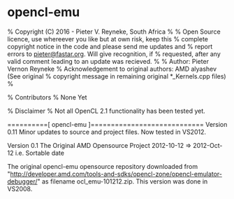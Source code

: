 # opencl-emu 

% Copyright (C) 2016 - Pieter V. Reyneke, South Africa
%
% Open Source licence, use whereever you like but at own risk, keep this
% complete copyright notice in the code and please send me updates and 
% report errors to pieter@fastar.org. Will give recognition, if
% requested, after any valid comment leading to an update was recieved. 
%
% Author: Pieter Vernon Reyneke
% Acknowledgement to original authors: AMD alyashev (See original 
% copyright message in remaining original *_Kernels.cpp files)
% 

% Contributors 
% None Yet

% Disclaimer
% Not all OpenCL 2.1 functionality has been tested yet.

==========[ opencl-emu ]============================
Version 0.11 
Minor updates to source and project files. Now tested in VS2012. 

Version 0.1 
The Original AMD Opensource Project 
 2012-10-12 => 2012-Oct-12 i.e. Sortable date 

The original opencl-emu opensource repository downloaded from
"http://developer.amd.com/tools-and-sdks/opencl-zone/opencl-emulator-debugger/"
as filename ocl_emu-101212.zip. This version was done in VS2008.


